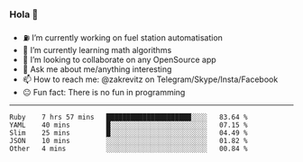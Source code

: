 ### Hola 👋
- ⛽️ I’m currently working on fuel station automatisation
- 🧮 I’m currently learning math algorithms
- 👀 I’m looking to collaborate on any OpenSource app
- 💬 Ask me about me/anything interesting
- 📫 How to reach me: @zakrevitz on Telegram/Skype/Insta/Facebook
- 😐 Fun fact: There is no fun in programming


---
<!--START_SECTION:waka-->
```text
Ruby    7 hrs 57 mins   █████████████████████░░░░   83.64 % 
YAML    40 mins         █░░░░░░░░░░░░░░░░░░░░░░░░   07.15 % 
Slim    25 mins         █░░░░░░░░░░░░░░░░░░░░░░░░   04.49 % 
JSON    10 mins         ░░░░░░░░░░░░░░░░░░░░░░░░░   01.82 % 
Other   4 mins          ░░░░░░░░░░░░░░░░░░░░░░░░░   00.84 %
```
<!--END_SECTION:waka-->
